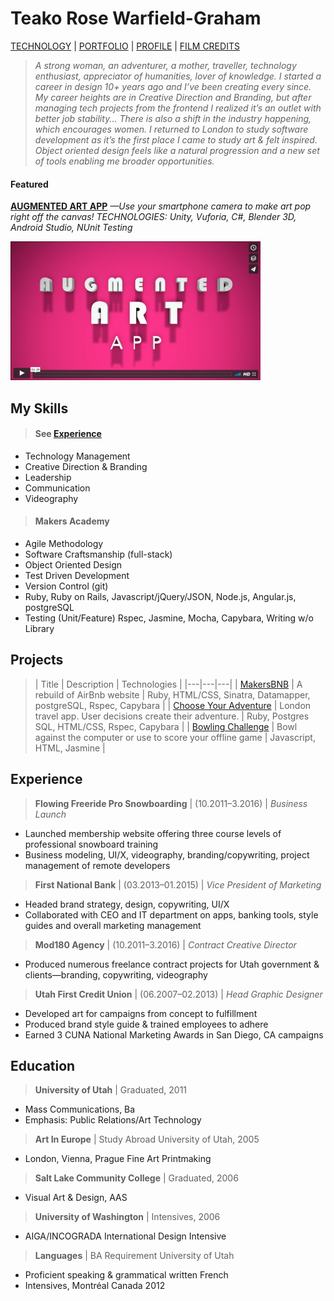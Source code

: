 # Teako Rose Warfield-Graham
[TECHNOLOGY](#projects) | <a href="https://www.behance.net/teako"/>PORTFOLIO</a> | <a href="https://www.linkedin.com/in/teakowg?trk=hp-identity-name"/>PROFILE</a>  | <a href="http://www.imdb.com/name/nm7983071/?ref_=nv_sr_1"/>FILM CREDITS</a>

> *A strong woman, an adventurer, a mother, traveller, technology enthusiast, appreciator of humanities, lover of knowledge. I started a career in design 10+ years ago and I’ve been creating every since. My career heights are in Creative Direction and Branding, but after managing tech projects from the frontend I realized it’s an outlet with better job stability... There is also a shift in the industry happening, which encourages women. I returned to London to study software development as it’s the first place I came to study art & felt inspired. Object oriented design feels like a natural progression and a new set of tools enabling me broader opportunities.*

#### Featured
**[AUGMENTED ART APP](https://github.com/trose16/augmented_art_app)**
*—Use your smartphone camera to make art pop right off the canvas!*
*TECHNOLOGIES: Unity, Vuforia, C#, Blender 3D, Android Studio, NUnit Testing*

<a href="https://vimeo.com/203326904" target= "blank"><img src="public/aa_image.png"
alt="Augmented Art App" width="400"/></a>

## My Skills
> #### See [Experience](#experience)
- Technology Management
- Creative Direction & Branding
- Leadership
- Communication
- Videography

> #### Makers Academy
- Agile Methodology
- Software Craftsmanship (full-stack)
- Object Oriented Design
- Test Driven Development
- Version Control (git)
- Ruby, Ruby on Rails, Javascript/jQuery/JSON, Node.js, Angular.js, postgreSQL
- Testing (Unit/Feature) Rspec, Jasmine, Mocha, Capybara, Writing w/o Library

## Projects
> | Title | Description | Technologies |
|---|---|---|
| [MakersBNB](https://github.com/trose16/makersbnb) | A rebuild of AirBnb website  | Ruby, HTML/CSS, Sinatra, Datamapper, postgreSQL, Rspec, Capybara |
| [Choose Your Adventure](https://github.com/trose16/choose-your-adventure) | London travel app. User decisions create their adventure.  | Ruby, Postgres SQL, HTML/CSS, Rspec, Capybara |
| [Bowling Challenge](https://github.com/trose16/bowling-challenge) | Bowl against the computer or use to score your offline game  | Javascript, HTML, Jasmine |


## Experience

> **Flowing Freeride Pro Snowboarding** | (10.2011–3.2016) | *Business Launch*
- Launched membership website offering three course levels of professional snowboard training
- Business modeling, UI/X, videography, branding/copywriting, project management of remote developers


> **First National Bank** | (03.2013–01.2015) | *Vice President of Marketing*
- Headed brand strategy, design, copywriting, UI/X
- Collaborated with CEO and IT department on apps, banking tools, style guides and overall marketing management


> **Mod180 Agency** | (10.2011–3.2016) | *Contract Creative Director*
- Produced numerous freelance contract projects for Utah government & clients—branding, copywriting, videography


> **Utah First Credit Union** |  (06.2007–02.2013) | *Head Graphic Designer*
- Developed art for campaigns from concept to fulfillment
- Produced brand style guide & trained employees to adhere
- Earned 3 CUNA National Marketing Awards in San Diego, CA campaigns


## Education

> **University of Utah** | Graduated, 2011
- Mass Communications, Ba
- Emphasis: Public Relations/Art Technology


> **Art In Europe** | Study Abroad University of Utah, 2005
- London, Vienna, Prague Fine Art Printmaking


> **Salt Lake Community College** | Graduated, 2006
- Visual Art &  Design, AAS


> **University of Washington** | Intensives, 2006
- AIGA/INCOGRADA International Design Intensive


> **Languages** | BA Requirement University of Utah
- Proficient speaking & grammatical written French
- Intensives, Montréal Canada 2012
